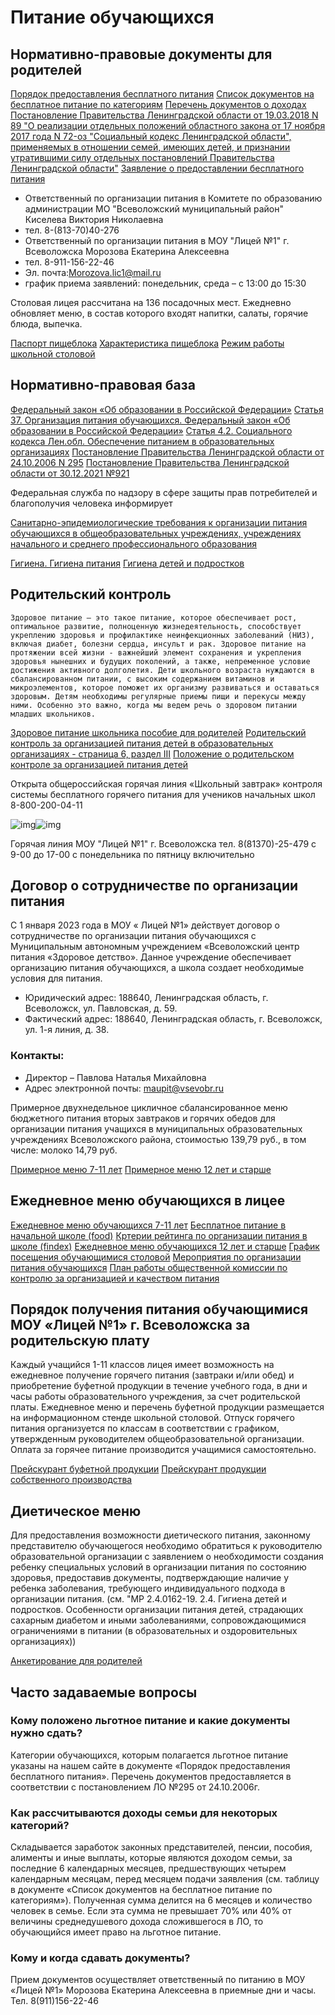 Питание обучающихся
===================

Нормативно-правовые документы для родителей
-------------------------------------------

[Порядок предоставления бесплатного питания](#)
[Cписок документов на бесплатное питание по категориям](#)
[Перечень документов о доходах](#)
[Постановление Правительства Ленинградской области от 19.03.2018 N 89 "О реализации отдельных положений областного закона от 17 ноября 2017 года N 72-оз "Социальный кодекс Ленинградской области", применяемых в отношении семей, имеющих детей, и признании утратившими силу отдельных постановлений Правительства Ленинградской области"](#)
[Заявление о предоставлении бесплатного питания](#)

*   Ответственный по организации питания в Комитете по образованию администрации МО "Всеволожский муниципальный район" Киселева Виктория Николаевна
*   тел. 8-(813-70)40-276
*   Ответственный по организации питания в МОУ "Лицей №1" г. Всеволожска Морозова Екатерина Алексеевна
*   тел. 8-911-156-22-46
*   Эл. почта:Morozova.lic1@mail.ru
*   график приема заявлений: понедельник, среда – с 13:00 до 15:30

Столовая лицея рассчитана на 136 посадочных мест. Ежедневно обновляет меню, в состав которого входят напитки, салаты, горячие блюда, выпечка.

[Паспорт пищеблока](#)
[Характеристика пищеблока](#)
[Режим работы школьной столовой](#)

Нормативно-правовая база
------------------------

[Федеральный закон «Об образовании в Российской Федерации»](#)
[Статья 37. Организация питания обучающихся. Федеральный закон «Об образовании в Российской Федерации»](#)
[Статья 4.2. Социального кодекса Лен.обл. Обеспечение питанием в образовательных организациях](#)
[Постановление Правительства Ленинградской области от 24.10.2006 N 295](#)
[Постановление Правительства Ленинградской области от 30.12.2021 №921](#)

Федеральная служба по надзору в сфере защиты прав потребителей и благополучия человека информирует

[Санитарно-эпидемиологические требования к организации питания обучающихся в общеобразовательных учреждениях, учреждениях начального и среднего профессионального образования](#)

[Гигиена. Гигиена питания](#)
[Гигиена детей и подростков](#)

Родительский контроль
---------------------

`Здоровое питание – это такое питание, которое обеспечивает рост, оптимальное развитие, полноценную жизнедеятельность, способствует укреплению здоровья и профилактике неинфекционных заболеваний (НИЗ), включая диабет, болезни сердца, инсульт и рак. Здоровое питание на протяжении всей жизни - важнейший элемент сохранения и укрепления здоровья нынешних и будущих поколений, а также, непременное условие достижения активного долголетия. Дети школьного возраста нуждаются в сбалансированном питании, с высоким содержанием витаминов и микроэлементов, которое поможет их организму развиваться и оставаться здоровым. Детям необходимы регулярные приемы пищи и перекусы между ними. Особенно это важно, когда мы ведем речь о здоровом питании младших школьников.`

[Здоровое питание школьника пособие для родителей](#) [Родительский контроль за организацией питания детей в образовательных организациях - страница 6, раздел III](#) [Положение о родительском контроле за организацией питания детей](#)

Открыта общероссийская горячая линия «Школьный завтрак» контроля системы бесплатного горячего питания для учеников начальных школ 8-800-200-04-11

<!-- TODO: Make images grid -->

![img](@img/website-content/prprp.png)![img](@img/website-content/)

Горячая линия МОУ "Лицей №1" г. Всеволожска тел. 8(81370)-25-479 с 9-00 до 17-00 с понедельника по пятницу включительно

Договор о сотрудничестве по организации питания
-----------------------------------------------

С 1 января 2023 года в МОУ « Лицей №1» действует договор о сотрудничестве по организации питания обучающихся с Муниципальным автономным учреждением «Всеволожский центр питания «Здоровое детство». Данное учреждение обеспечивает организацию питания обучающихся, а школа создает необходимые условия для питания.

*   Юридический адрес: 188640, Ленинградская область, г. Всеволожск, ул. Павловская, д. 59.
*   Фактический адрес: 188640, Ленинградская область, г. Всеволожск, ул. 1-я линия, д. 38.

### Контакты:

*   Директор – Павлова Наталья Михайловна
*   Адрес электронной почты: maupit@vsevobr.ru

Примерное двухнедельное цикличное сбалансированное меню бюджетного питания вторых завтраков и горячих обедов для организации питания учащихся в муниципальных образовательных учреждениях Всеволожского района, стоимостью 139,79 руб., в том числе: молоко 14,79 руб.

[Примерное меню 7-11 лет](#)
[Примерное меню 12 лет и старше](#)

Ежедневное меню обучающихся в лицее
-----------------------------------

[Ежедневное меню обучающихся 7-11 лет](#)
[Бесплатное питание в начальной школе (food)](#)
[Кртерии рейтинга по организации питания в школе (findex)](#)
[Ежедневное меню обучающихся 12 лет и старше](#)
[График посещения обучающимися столовой](#)
[Мероприятия по организации питания обучающихся](#)
[План работы общественной комиссии по контролю за организацией и качеством питания](#)

Порядок получения питания обучающимися МОУ «Лицей №1» г. Всеволожска за родительскую плату
------------------------------------------------------------------------------------------

Каждый учащийся 1-11 классов лицея имеет возможность на ежедневное получение горячего питания (завтраки и/или обед) и приобретение буфетной продукции в течение учебного года, в дни и часы работы образовательного учреждения, за счет родительской платы. Ежедневное меню и перечень буфетной продукции размещается на информационном стенде школьной столовой. Отпуск горячего питания организуется по классам в соответствии с графиком, утвержденным руководителем общеобразовательной организации. Оплата за горячее питание производится учащимися самостоятельно.

[Прейскурант буфетной продукции](#) [Прейскурант продукции собственного производства](#)

Диетическое меню
----------------

Для предоставления возможности диетического питания, законному представителю обучающегося необходимо обратиться к руководителю образовательной организации с заявлением о необходимости создания ребенку специальных условий в организации питания по состоянию здоровья, предоставив документы, подтверждающие наличие у ребенка заболевания, требующего индивидуального подхода в организации питания. (см. "МР 2.4.0162-19. 2.4. Гигиена детей и подростков. Особенности организации питания детей, страдающих сахарным диабетом и иными заболеваниями, сопровождающимися ограничениями в питании (в образовательных и оздоровительных организациях))

[Анкетирование для родителей](#)

Часто задаваемые вопросы
------------------------

### Кому положено льготное питание и какие документы нужно сдать?

Категории обучающихся, которым полагается льготное питание указаны на нашем сайте в документе «Порядок предоставления бесплатного питания». Перечень документов предоставляется в соответствии с постановлением ЛО №295 от 24.10.2006г.

### Как рассчитываются доходы семьи для некоторых категорий?

Складывается заработок законных представителей, пенсии, пособия, алименты и иные выплаты, которые являются доходом семьи, за последние 6 календарных месяцев, предшествующих четырем календарным месяцам, перед месяцем подачи заявления (см. таблицу в документе «Cписок документов на бесплатное питание по категориям»). Полученная сумма делится на 6 месяцев и количество человек в семье. Если эта сумма не превышает 70% или 40% от величины среднедушевого дохода сложившегося в ЛО, то обучающийся имеет право на льготное питание.

### Кому и когда сдавать документы?

Прием документов осуществляет ответственный по питанию в МОУ «Лицей №1» Морозова Екатерина Алексеевна в приемные дни и часы. Тел. 8(911)156-22-46